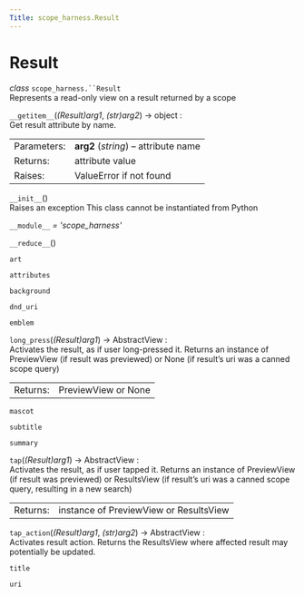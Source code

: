 ```yaml
---
Title: scope_harness.Result
---
```

        
Result
======

 *class* `scope_harness.``Result`<a href="#scope_harness.Result" class="headerlink" title="Permalink to this definition"></a>  
Represents a read-only view on a result returned by a scope

 `__getitem__`(*(Result)arg1*, *(str)arg2*) → object :<a href="#scope_harness.Result.__getitem__" class="headerlink" title="Permalink to this definition"></a>  
Get result attribute by name.

|             |                                      |
|-------------|--------------------------------------|
| Parameters: | **arg2** (*string*) – attribute name |
| Returns:    | attribute value                      |
| Raises:     | ValueError if not found              |

 `__init__`()<a href="#scope_harness.Result.__init__" class="headerlink" title="Permalink to this definition"></a>  
Raises an exception This class cannot be instantiated from Python

 `__module__` *= 'scope\_harness'*<a href="#scope_harness.Result.__module__" class="headerlink" title="Permalink to this definition"></a>  

 `__reduce__`()<a href="#scope_harness.Result.__reduce__" class="headerlink" title="Permalink to this definition"></a>  

 `art`<a href="#scope_harness.Result.art" class="headerlink" title="Permalink to this definition"></a>  

 `attributes`<a href="#scope_harness.Result.attributes" class="headerlink" title="Permalink to this definition"></a>  

 `background`<a href="#scope_harness.Result.background" class="headerlink" title="Permalink to this definition"></a>  

 `dnd_uri`<a href="#scope_harness.Result.dnd_uri" class="headerlink" title="Permalink to this definition"></a>  

 `emblem`<a href="#scope_harness.Result.emblem" class="headerlink" title="Permalink to this definition"></a>  

 `long_press`(*(Result)arg1*) → AbstractView :<a href="#scope_harness.Result.long_press" class="headerlink" title="Permalink to this definition"></a>  
Activates the result, as if user long-pressed it. Returns an instance of PreviewView (if result was previewed) or None (if result’s uri was a canned scope query)

|          |                     |
|----------|---------------------|
| Returns: | PreviewView or None |

 `mascot`<a href="#scope_harness.Result.mascot" class="headerlink" title="Permalink to this definition"></a>  

 `subtitle`<a href="#scope_harness.Result.subtitle" class="headerlink" title="Permalink to this definition"></a>  

 `summary`<a href="#scope_harness.Result.summary" class="headerlink" title="Permalink to this definition"></a>  

 `tap`(*(Result)arg1*) → AbstractView :<a href="#scope_harness.Result.tap" class="headerlink" title="Permalink to this definition"></a>  
Activates the result, as if user tapped it. Returns an instance of PreviewView (if result was previewed) or ResultsView (if result’s uri was a canned scope query, resulting in a new search)

|          |                                        |
|----------|----------------------------------------|
| Returns: | instance of PreviewView or ResultsView |

 `tap_action`(*(Result)arg1*, *(str)arg2*) → AbstractView :<a href="#scope_harness.Result.tap_action" class="headerlink" title="Permalink to this definition"></a>  
Activates result action. Returns the ResultsView where affected result may potentially be updated.

 `title`<a href="#scope_harness.Result.title" class="headerlink" title="Permalink to this definition"></a>  

 `uri`<a href="#scope_harness.Result.uri" class="headerlink" title="Permalink to this definition"></a>  

